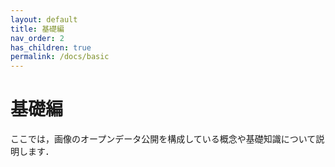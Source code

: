 ```yaml
---
layout: default
title: 基礎編
nav_order: 2
has_children: true
permalink: /docs/basic
---
```


# 基礎編
ここでは，画像のオープンデータ公開を構成している概念や基礎知識について説明します．


